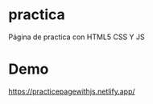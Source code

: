 # practica

Página de practica con HTML5 CSS Y JS

# Demo 

https://practicepagewithjs.netlify.app/
